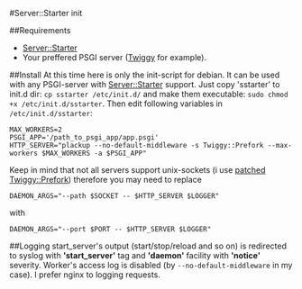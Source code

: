 #Server::Starter init

##Requirements
* [Server::Starter](https://metacpan.org/pod/Server::Starter)
* Your preffered PSGI server ([Twiggy](https://metacpan.org/pod/Twiggy) for example).

##Install
At this time here is only the init-script for debian. It can be used with any PSGI-server with [Server::Starter](https://metacpan.org/pod/Server::Starter) support. Just copy 'sstarter' to init.d dir: `cp sstarter /etc/init.d/` and make them executable: `sudo chmod +x /etc/init.d/sstarter`. Then edit following variables in `/etc/init.d/sstarter`:
```
MAX_WORKERS=2
PSGI_APP='/path_to_psgi_app/app.psgi'
HTTP_SERVER="plackup --no-default-middleware -s Twiggy::Prefork --max-workers $MAX_WORKERS -a $PSGI_APP"
```
Keep in mind that not all servers support unix-sockets (i use [patched Twiggy::Prefork](https://github.com/scripter-v/Twiggy-Prefork)) therefore you may need to replace

```DAEMON_ARGS="--path $SOCKET -- $HTTP_SERVER $LOGGER"```

with

```DAEMON_ARGS="--port $PORT -- $HTTP_SERVER $LOGGER"```

##Logging
start_server's output (start/stop/reload and so on) is redirected to syslog with **'start_server'** tag and **'daemon'** facility with **'notice'** severity. Worker's access log is disabled (by `--no-default-middleware` in my case). I prefer nginx to logging requests.

